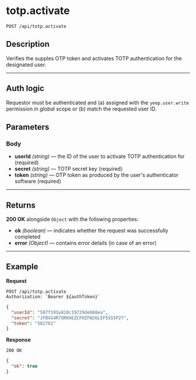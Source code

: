 # totp.activate

`POST /api/totp.activate`

## Description

Verifies the supples OTP token and activates TOTP authentication for the designated user.

---

## Auth logic

Requestor must be authenticated and (a) assigned with the `yeep.user.write` permission in _global_ scope or (b) match the requested user ID.

## Parameters

### Body

- **userId** _(string)_ — the ID of the user to activate TOTP authentication for (required)
- **secret** _(string)_ — TOTP secret key (required)
- **token** _(string)_ — OTP token as produced by the user's authenticator software (required)

---

## Returns

**200 OK** alongside `Object` with the following properties:

- **ok** _(boolean)_ — indicates whether the request was successfully completed
- **error** _(Object)_ — contains error details (in case of an error)

---

## Example

**Request**

```
POST /api/totp.activate
Authorization: `Bearer ${authToken}`
```

```json
{
  "userId": "507f191e810c19729de860ea",
  "secret": "JFBVG4R7ORKHEZCFHZFW26L5F55SSP2Y",
  "token": "582761"
}
```

**Response**

`200 OK`

```json
{
  "ok": true
}
```
